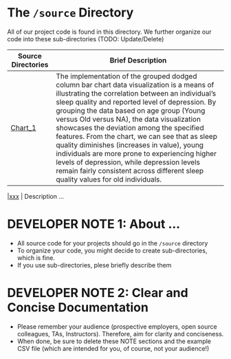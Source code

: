 # The `/source` Directory

All of our project code is found in this directory.  We further organize our code into 
these sub-directories (TODO: Update/Delete)

|Source Directories | Brief Description|
|---------------| -----------------|
|[Chart_1]("./source/Chart_1") | The implementation of the grouped dodged column bar chart data visualization is a means of illustrating the correlation between an individual’s sleep quality and reported level of depression. By grouping the data based on age group (Young versus Old versus NA), the data visualization showcases the deviation among the specified features. From the chart, we can see that as sleep quality diminishes (increases in value), young individuals are more prone to experiencing higher levels of depression, while depression levels remain fairly consistent across different sleep quality values for old individuals. 
 
|[xxx](./xxx) | Description ... 



# DEVELOPER NOTE 1: About ... 
* All source code for your projects should go in the `/source` directory
* To organize your code, you might decide to create sub-directories, which is fine.
* If you use sub-directories, plese briefly describe them

# DEVELOPER NOTE 2:  Clear and Concise Documentation
* Please remember your audience (prospective employers, open source colleagues, TAs, Instructors). Therefore, 
aim for clarity and conciseness.
* When done, be sure to delete these NOTE sections and the example CSV file (which are intended for you, of course, not your audience!)
